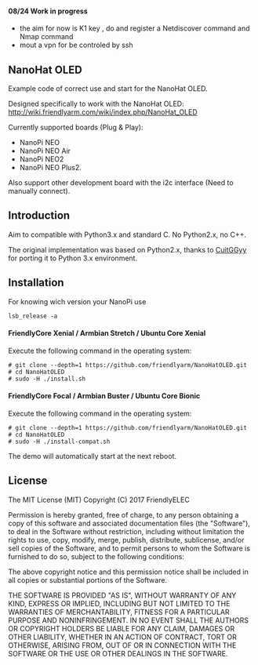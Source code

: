 #### 08/24 Work in progress ###

- the aim for now is K1 key , do and register a Netdiscover command and Nmap command 
- mout a vpn for be controled by ssh

## **NanoHat OLED**

Example code of correct use and start for the NanoHat OLED.

Designed specifically to work with the NanoHat OLED:
http://wiki.friendlyarm.com/wiki/index.php/NanoHat_OLED

Currently supported boards (Plug & Play):
* NanoPi NEO
* NanoPi NEO Air
* NanoPi NEO2
* NanoPi NEO Plus2.

Also support other development board with the i2c interface (Need to manually connect).


## Introduction

Aim to compatible with Python3.x and standard C. No Python2.x, no C++.

The original implementation was based on Python2.x, thanks to [CuitGGyy](https://github.com/CuitGGyy/NanoHatOLED) for porting it to Python 3.x environment.


## Installation
For knowing wich version your NanoPi use 

```
lsb_release -a
```

#### FriendlyCore Xenial / Armbian Stretch / Ubuntu Core Xenial
Execute the following command in the operating system:

```
# git clone --depth=1 https://github.com/friendlyarm/NanoHatOLED.git
# cd NanoHatOLED
# sudo -H ./install.sh
```

#### FriendlyCore Focal / Armbian Buster / Ubuntu Core Bionic
Execute the following command in the operating system:

```
# git clone --depth=1 https://github.com/friendlyarm/NanoHatOLED.git
# cd NanoHatOLED
# sudo -H ./install-compat.sh
```

The demo will automatically start at the next reboot.


## License

The MIT License (MIT)
Copyright (C) 2017 FriendlyELEC

Permission is hereby granted, free of charge, to any person obtaining a copy
of this software and associated documentation files (the "Software"), to deal
in the Software without restriction, including without limitation the rights
to use, copy, modify, merge, publish, distribute, sublicense, and/or sell
copies of the Software, and to permit persons to whom the Software is
furnished to do so, subject to the following conditions:

The above copyright notice and this permission notice shall be included in
all copies or substantial portions of the Software.

THE SOFTWARE IS PROVIDED "AS IS", WITHOUT WARRANTY OF ANY KIND, EXPRESS OR
IMPLIED, INCLUDING BUT NOT LIMITED TO THE WARRANTIES OF MERCHANTABILITY,
FITNESS FOR A PARTICULAR PURPOSE AND NONINFRINGEMENT. IN NO EVENT SHALL THE
AUTHORS OR COPYRIGHT HOLDERS BE LIABLE FOR ANY CLAIM, DAMAGES OR OTHER
LIABILITY, WHETHER IN AN ACTION OF CONTRACT, TORT OR OTHERWISE, ARISING FROM,
OUT OF OR IN CONNECTION WITH THE SOFTWARE OR THE USE OR OTHER DEALINGS IN
THE SOFTWARE.
